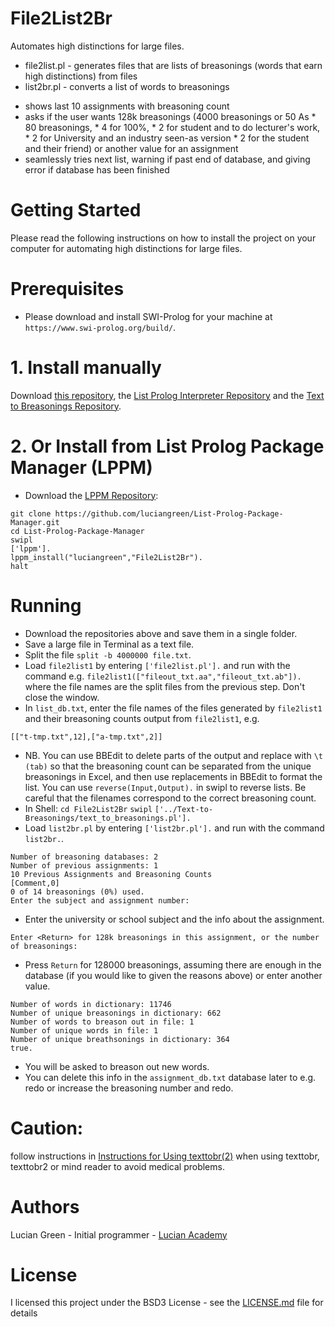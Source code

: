 # File2List2Br

Automates high distinctions for large files.

* file2list.pl - generates files that are lists of breasonings (words that earn high distinctions) from files
* list2br.pl - converts a list of words to breasonings
- shows last 10 assignments with breasoning count
- asks if the user wants 128k breasonings (4000 breasonings or 50 As * 80 breasonings, * 4 for 100%, * 2 for student and to do lecturer's work, * 2 for University and an industry seen-as version * 2 for the student and their friend) or another value for an assignment
- seamlessly tries next list, warning if past end of database, and giving error if database has been finished

# Getting Started

Please read the following instructions on how to install the project on your computer for automating high distinctions for large files.

# Prerequisites

* Please download and install SWI-Prolog for your machine at `https://www.swi-prolog.org/build/`.

# 1. Install manually

Download <a href="http://github.com/luciangreen/File2List2Br/">this repository</a>, the <a href="https://github.com/luciangreen/listprologinterpreter">List Prolog Interpreter Repository</a> and the <a href="https://github.com/luciangreen/Text-to-Breasonings">Text to Breasonings Repository</a>.

# 2. Or Install from List Prolog Package Manager (LPPM)

* Download the <a href="https://github.com/luciangreen/List-Prolog-Package-Manager">LPPM Repository</a>:

```
git clone https://github.com/luciangreen/List-Prolog-Package-Manager.git
cd List-Prolog-Package-Manager
swipl
['lppm'].
lppm_install("luciangreen","File2List2Br").
halt
```

# Running

* Download the repositories above and save them in a single folder.
* Save a large file in Terminal as a text file.
* Split the file `split -b 4000000 file.txt`.
* Load `file2list1` by entering `['file2list.pl'].` and run with the command e.g. `file2list1(["fileout_txt.aa","fileout_txt.ab"]).` where the file names are the split files from the previous step.  Don't close the window.
* In `list_db.txt`, enter the file names of the files generated by `file2list1` and their breasoning counts output from `file2list1`, e.g.
```
[["t-tmp.txt",12],["a-tmp.txt",2]]
```
* NB. You can use BBEdit to delete parts of the output and replace with `\t (tab)` so that the breasoning count can be separated from the unique breasonings in Excel, and then use replacements in BBEdit to format the list.  You can use `reverse(Input,Output).` in swipl to reverse lists.  Be careful that the filenames correspond to the correct breasoning count.
* In Shell:
`cd File2List2Br`
`swipl`
`['../Text-to-Breasonings/text_to_breasonings.pl'].`
* Load `list2br.pl` by entering `['list2br.pl'].` and run with the command `list2br.`.
```
Number of breasoning databases: 2
Number of previous assignments: 1
10 Previous Assignments and Breasoning Counts
[Comment,0]
0 of 14 breasonings (0%) used.
Enter the subject and assignment number: 
```
* Enter the university or school subject and the info about the assignment.
```
Enter <Return> for 128k breasonings in this assignment, or the number of breasonings:
```
* Press `Return` for 128000 breasonings, assuming there are enough in the database (if you would like to given the reasons above) or enter another value.
```
Number of words in dictionary: 11746
Number of unique breasonings in dictionary: 662
Number of words to breason out in file: 1
Number of unique words in file: 1
Number of unique breathsonings in dictionary: 364
true.
```
* You will be asked to breason out new words.
* You can delete this info in the `assignment_db.txt` database later to e.g. redo or increase the breasoning number and redo.

# Caution:

follow instructions in <a href="https://github.com/luciangreen/listprologinterpreter/blob/master/Instructions_for_Using_texttobr(2).pl.txt">Instructions for Using texttobr(2)</a> when using texttobr, texttobr2 or mind reader to avoid medical problems.

# Authors

Lucian Green - Initial programmer - <a href="https://www.lucianacademy.com/">Lucian Academy</a>

# License

I licensed this project under the BSD3 License - see the <a href="LICENSE">LICENSE.md</a> file for details

